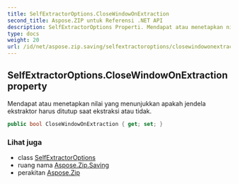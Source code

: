 ```yaml
---
title: SelfExtractorOptions.CloseWindowOnExtraction
second_title: Aspose.ZIP untuk Referensi .NET API
description: SelfExtractorOptions Properti. Mendapat atau menetapkan nilai yang menunjukkan apakah jendela ekstraktor harus ditutup saat ekstraksi atau tidak.
type: docs
weight: 20
url: /id/net/aspose.zip.saving/selfextractoroptions/closewindowonextraction/
---
```

## SelfExtractorOptions.CloseWindowOnExtraction property

Mendapat atau menetapkan nilai yang menunjukkan apakah jendela ekstraktor harus ditutup saat ekstraksi atau tidak.

```csharp
public bool CloseWindowOnExtraction { get; set; }
```

### Lihat juga

* class [SelfExtractorOptions](../)
* ruang nama [Aspose.Zip.Saving](../../selfextractoroptions/)
* perakitan [Aspose.Zip](../../../)



